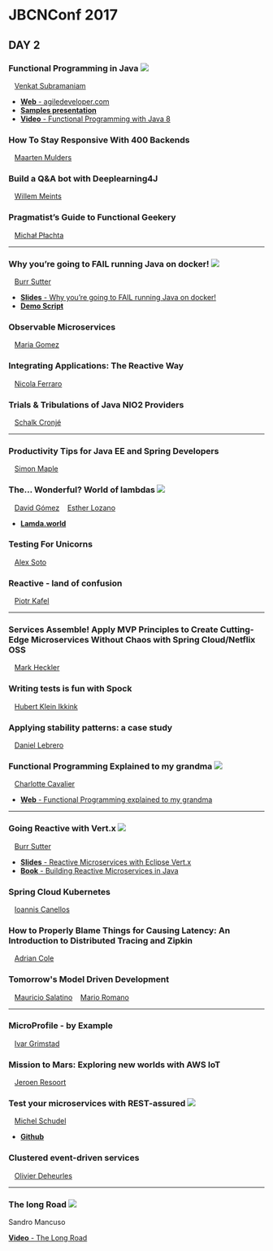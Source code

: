 # JBCNConf 2017
## DAY 2

### Functional Programming in Java ![](https://img.shields.io/badge/rate-5-green.svg)
 
   [Venkat Subramaniam](http://www.jbcnconf.com/2017/infoSpeaker.html?ref=venkat) 

 * [**Web** - agiledeveloper.com](http://agiledeveloper.com/)
 * [**Samples presentation**](http://agiledeveloper.com/presentations/functional_programming_in_java_8.zip)
 * [**Video** - Functional Programming with Java 8](https://www.youtube.com/watch?v=15X0qFtBqiQ)
### How To Stay Responsive With 400 Backends  
   [Maarten Mulders](http://www.jbcnconf.com/2017/infoSpeaker.html?ref=mmulders) 
### Build a Q&A bot with Deeplearning4J  
   [Willem Meints](http://www.jbcnconf.com/2017/infoSpeaker.html?ref=wmeints) 
### Pragmatist’s Guide to Functional Geekery  
   [Michał Płachta](http://www.jbcnconf.com/2017/infoSpeaker.html?ref=michal-plachta)

***
### Why you’re going to FAIL running Java on docker! ![](https://img.shields.io/badge/rate-3-yellow.svg)

   [Burr Sutter](http://www.jbcnconf.com/2017/infoSpeaker.html?ref=burrsutter) 

 * [**Slides** - Why you’re going to FAIL running Java on docker!](https://docs.google.com/presentation/d/1SSf5BX22TwAMwCgGtjKdACvvztXlXEW9XG3OttNsfGg/edit#slide=id.g1e56d4b0f2_0_260)
 * [**Demo Script**](https://docs.google.com/document/d/1Td_nnjk12Miq6SpRs3RysDZbpQUjpxXk_p0J526VhcE/edit?usp=sharing)

### Observable Microservices  
   [Maria Gomez](http://www.jbcnconf.com/2017/infoSpeaker.html?ref=maria-gomez) 
### Integrating Applications: The Reactive Way  
   [Nicola Ferraro](http://www.jbcnconf.com/2017/infoSpeaker.html?ref=nicola-ferraro) 
### Trials & Tribulations of Java NIO2 Providers  
   [Schalk Cronjé](http://www.jbcnconf.com/2017/infoSpeaker.html?ref=schalk-cronje)

***
### Productivity Tips for Java EE and Spring Developers  
   [Simon Maple](http://www.jbcnconf.com/2017/infoSpeaker.html?ref=simon-maple) 
### The... Wonderful? World of lambdas ![](https://img.shields.io/badge/rate-4-blue.svg)
 
   [David Gómez](http://www.jbcnconf.com/2017/infoSpeaker.html?ref=david-gomez)    [Esther Lozano](http://www.jbcnconf.com/2017/infoSpeaker.html?ref=esther-lozano) 

 * [**Lamda.world**](http://www.lambda.world/)
### Testing For Unicorns  
   [Alex Soto](http://www.jbcnconf.com/2017/infoSpeaker.html?ref=alexsoto) 
### Reactive - land of confusion  
   [Piotr Kafel](http://www.jbcnconf.com/2017/infoSpeaker.html?ref=piotr-kafel)

***
### Services Assemble! Apply MVP Principles to Create Cutting-Edge Microservices Without Chaos with Spring Cloud/Netflix OSS  
   [Mark Heckler](http://www.jbcnconf.com/2017/infoSpeaker.html?ref=mheckler) 
### Writing tests is fun with Spock  
   [Hubert Klein Ikkink](http://www.jbcnconf.com/2017/infoSpeaker.html?ref=hubert-klein-ikkink) 
### Applying stability patterns: a case study  
   [Daniel Lebrero](http://www.jbcnconf.com/2017/infoSpeaker.html?ref=daniel-lebrero) 
### Functional Programming Explained to my grandma ![](https://img.shields.io/badge/rate-2-orange.svg)
   [Charlotte Cavalier](http://www.jbcnconf.com/2017/infoSpeaker.html?ref=charlotte-cavalier)

 * [**Web** - Functional Programming explained to my grandma](https://tech.io/playgrounds/270/functional-programming-explained-to-my-grandma/content/what-are-functions-all-about)

***
### Going Reactive with Vert.x ![](https://img.shields.io/badge/rate-4-blue.svg)
   [Burr Sutter](http://www.jbcnconf.com/2017/infoSpeaker.html?ref=burrsutter) 

 * [**Slides** - Reactive Microservices with Eclipse Vert.x](https://docs.google.com/presentation/d/18wPraTym-rJyyXWcSuq493-bzvxD3Qij9Hhl8r543eU/edit#slide=id.g123c1734fc_2_0)
 * [**Book** - Building Reactive Microservices in Java](https://developers.redhat.com/download-manager/file/building_reactive_microservices_in_java.pdf)
### Spring Cloud Kubernetes  
   [Ioannis Canellos](http://www.jbcnconf.com/2017/infoSpeaker.html?ref=icanellos) 
### How to Properly Blame Things for Causing Latency: An Introduction to Distributed Tracing and Zipkin  
   [Adrian Cole](http://www.jbcnconf.com/2017/infoSpeaker.html?ref=adrian-cole) 
### Tomorrow's Model Driven Development  
   [Mauricio Salatino](http://www.jbcnconf.com/2017/infoSpeaker.html?ref=mauricio-salatino)    [Mario Romano](/2017/infoSpeaker.html?ref=mario-romano)

***
### MicroProfile - by Example  
   [Ivar Grimstad](http://www.jbcnconf.com/2017/infoSpeaker.html?ref=ivar-grimstad) 
### Mission to Mars: Exploring new worlds with AWS IoT  
   [Jeroen Resoort](http://www.jbcnconf.com/2017/infoSpeaker.html?ref=jeroen-resoort) 
### Test your microservices with REST-assured ![](https://img.shields.io/badge/rate-3-yellow.svg)

   [Michel Schudel](http://www.jbcnconf.com/2017/infoSpeaker.html?ref=michel-schudel) 

 * [**Github**](https://github.com/MichelSchudel/restassured-demo)
### Clustered event-driven services  
   [Olivier Deheurles](http://www.jbcnconf.com/2017/infoSpeaker.html?ref=olivier-deheurles)

***
### The long Road ![](https://img.shields.io/badge/rate-5-green.svg)
 Sandro Mancuso
 
 [**Video** - The Long Road](https://vimeo.com/167722761)
